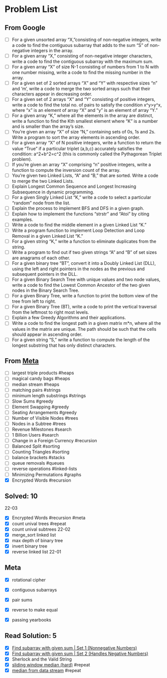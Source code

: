 # Problem List

## From Google
- [ ] For a given unsorted array “X,”consisting of non-negative integers, write a code to find the contiguous subarray that adds to the sum “S” of non-negative integers in the array.
- [ ] For a given array “X,” consisting of non-negative integer characters, write a code to find the contiguous subarray with the maximum sum.
- [ ] For a given array “X” of size N-1 consisting of numbers from 1 to N with one number missing, write a code to find the missing number in the array.
- [ ] For a given set of 2 sorted arrays “X” and “Y” with respective sizes “n” and ‘m’, write a code to merge the two sorted arrays such that their characters appear in decreasing order.
- [ ] For a given set of 2 arrays “X” and “Y” consisting of positive integers, write a code to find the total no. of pairs to satisfy the condition x^y>y^x, where “x” is an element of array “X” and “y” is an element of array “Y.”
- [ ] For a given array “K,” where all the elements in the array are distinct, write a function to find the Kth smallest element where “K” is a number and is smaller than the array’s size.
- [ ] You’re given an array “X” of size “N,” containing sets of 0s, 1s and 2s. Write a program to sort the array elements in ascending order.
- [ ] For a given array “X” of N positive integers, write a function to return the value “True” if a particular triplet (a,b,c) accurately satisfies the condition: a^2+b^2=c^2 (this is commonly called the Pythagorean Triplet problem).
- [ ] If you’re given an array “X” comprising “n” positive integers, write a function to compute the inversion count of the array.
- [ ] You’re given two Linked Lists, “A” and “B,” that are sorted. Write a code to merge the two Linked Lists.
- [ ] Explain Longest Common Sequence and Longest Increasing Subsequence in dynamic programming.
- [ ] For a given Singly Linked List “K,” write a code to select a particular “random” node from the list.
- [ ] Explain the process to implement BFS and DFS in a given graph.
- [ ] Explain how to implement the functions “strstr” and “Atoi” by citing examples.
- [ ] Write a code to find the middle element in a given Linked List “K.”
- [ ] Write a program function to implement Loop Detection and Loop Removal in a given Linked List “K.”
- [ ] For a given string “K,” write a function to eliminate duplicates from the string.
- [ ] Write a program to find out if two given strings “A” and “B” of set sizes are anagrams of each other.
- [ ] For a given binary tree “BT”, convert it into a Doubly Linked List (DLL), using the left and right pointers in the nodes as the previous and subsequent pointers in the DLL.
- [ ] For a given Binary Search Tree with unique values and two node values, write a code to find the Lowest Common Ancestor of the two given nodes in the Binary Search Tree.
- [ ] For a given Binary Tree, write a function to print the bottom view of the tree from left to right.
- [ ] For a given Binary Tree (BT), write a code to print the vertical traversal from the leftmost to right most levels.
- [ ] Explain a few Greedy Algorithms and their applications.
- [ ] Write a code to find the longest path in a given matrix m*n, where all the values in the matrix are unique. The path should be such that the cells should appear in ascending order.
- [ ] For a given string “S,” write a function to compute the length of the longest substring that has only distinct characters.

## From [Meta](https://www.facebookrecruiting.com/portal/interview_prep_hub)
- [ ] largest triple products #heaps
- [ ] magical candy bags #heaps
- [ ] median stream #heaps
- [ ] matching pairs #strings
- [ ] minimum length substrings #strings
- [ ] Slow Sums #greedy
- [ ] Element Swapping #greedy
- [ ] Seating Arrangements #greedy
- [ ] Number of Visible Nodes #trees
- [ ] Nodes in a Subtree #trees
- [ ] Revenue Milestones #search
- [ ] 1 Billion Users #search
- [ ] Change in a Foreign Currency #recursion
- [ ] Balanced Split #sorting
- [ ] Counting Triangles #sorting
- [ ] balance brackets #stacks
- [ ] queue removals #queues
- [ ] reverse operations #linked-lists
- [ ] Minimizing Permutations #graphs
- [x] Encrypted Words #recursion

## Solved: 10
22-03
- [x] Encrypted Words #recursion #meta
- [x] count unival trees #repeat
- [x] count unival subtrees
22-02
- [x] merge_sort linked list
- [x] max depth of binary tree
- [x] invert binary tree
- [x] reverse linked list
22-01
## Meta
- [x] rotational cipher
- [x] contiguous subarrays
- [x] pair sums
- [x] reverse to make equal
- [x] passing yearbooks


## Read Solution: 5
- [x] [Find subarray with given sum | Set 1 (Nonnegative Numbers)](https://www.geeksforgeeks.org/find-subarray-with-given-sum/)
- [x] [Find subarray with given sum | Set 2 (Handles Negative Numbers)](https://www.geeksforgeeks.org/find-subarray-with-given-sum-in-array-of-integers/)
- [x] Sherlock and the Valid String
- [x] [sliding window median (hard)](https://leetcode.com/problems/sliding-window-median/) #repeat
- [x] [median from data stream](https://leetcode.com/problems/find-median-from-data-stream/) #repeat
